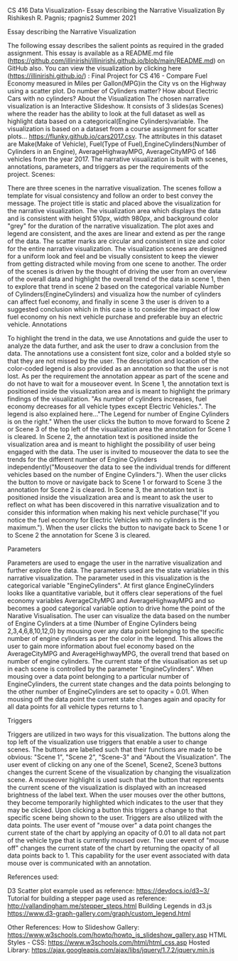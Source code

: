 CS 416 Data Visualization- Essay describing the Narrative Visualization
By Rishikesh R. Pagnis; rpagnis2 Summer 2021

Essay describing the Narrative Visualization

The following essay describes the salient points as required in the graded assignment. This essay is available as a README.md file (https://github.com/illinirishi/illinirishi.github.io/blob/main/README.md) on GitHub also. 
You can view the visualization by clicking here (https://illinirishi.github.io/) : Final Project for CS 416 - Compare Fuel Economy measured in Miles per Gallon(MPG)in the City vs on the Highway using a scatter plot. Do number of Cylinders matter? How about Electric Cars with no cylinders?
About the Visualization
The chosen narrative visualization is an Interactive Slideshow. It consists of 3 slides(as Scenes) where the reader has the ability to look at the full dataset as well as highlight data based on a categorical(Engine Cylinders)variable.
The visualization is based on a dataset from a course assignment for scatter plots... https://flunky.github.io/cars2017.csv. The attributes in this dataset are Make(Make of Vehicle), Fuel(Type of Fuel),EngineCylinders(Number of Cylinders in an Engine), AverageHighwayMPG, AverageCityMPG of 146 vehicles from the year 2017.
The narrative visualization is built with scenes, annotations, parameters, and triggers as per the requirements of the project.
Scenes:

There are three scenes in the narrative visualization. The scenes follow a template for visual consistency and follow an order to best convey the message. 
The project title is static and placed above the visualization for the narrative visualization.
The visualization area which displays the data and is consistent with height 510px, width 980px, and background color "grey" for the duration of the narrative visualization.
The plot axes and legend are consistent, and the axes are linear and extend as per the range of the data. The scatter marks are circular and consistent in size and color for the entire narrative visualization.
The visualization scenes are designed for a uniform look and feel and be visually consistent to keep the viewer from getting distracted while moving from one scene to another.
The order of the scenes is driven by the thought of driving the user from an overview of the overall data and highlight the overall trend of the data in scene 1, then to explore that trend in scene 2 based on the categorical variable Number of Cylinders(EngineCylinders) and visualiza how the number of cylinders can affect fuel economy, and finally in scene 3 the user is driven to a suggested conclusion which in this case is to consider the impact of low fuel economy on his next vehicle purchase and preferable buy an electric vehicle. 
Annotations

To highlight the trend in the data, we use Annotations and guide the user to analyze the data further, and ask the user to draw a conclusion from the data. The annotations use a consistent font size, color and a bolded style so that they are not missed by the user. The description and location of the color-coded legend is also provided as an annotation so that the user is not lost. As per the requirement the annotation appear as part of the scene and do not have to wait for a mouseover event.
In Scene 1, the annotation text is positioned inside the visualization area and is meant to highlight the primary findings of the visualization. "As number of cylinders increases, fuel economy decreases for all vehicle types except Electric Vehicles.". The legend is also explained here..."The Legend for number of Engine Cylinders is on the right." When the user clicks the button to move forward to Scene 2 or Scene 3 of the top left of the visualization area the annotation for Scene 1 is cleared.
In Scene 2, the annotation text is positioned inside the visualization area and is meant to highlight the possibility of user being engaged with the data. The user is invited to mouseover the data to see the trends for the different number of Engine Cylinders independently("Mouseover the data to see the individual trends for different vehicles based on the number of Engine Cylinders."). When the user clicks the button to move or navigate back to Scene 1 or forward to Scene 3 the annotation for Scene 2 is cleared.
In Scene 3, the annotation text is positioned inside the visualization area and is meant to ask the user to reflect on what has been discovered in this narrative visualization and to consider this information when making his next vehicle purchase("If you notice the fuel economy for Electric Vehicles with no cylinders is the maximum."). When the user clicks the button to navigate back to Scene 1 or to Scene 2 the annotation for Scene 3 is cleared.

Parameters

Parameters are used to engage the user in the narrative visualization and further explore the data. The parameters used are the state variables in this narrative visualization. The parameter used in this visualization is the categorical variable "EngineCylinders". At first glance EngineCylinders looks like a quantitative variable, but it offers clear seperations of the fuel economy variables AverageCityMPG and AverageHighwayMPG and so becomes a good categorical variable option to drive home the point of the Narative Visualisation. The user can visualize the data based on the number of Engine Cylinders at a time (Number of Engine Cylinders being 2,3,4,6,8,10,12,0) by mousing over any data point belonging to the specific number of engine cylinders as per the color in the legend. This allows the user to gain more information about fuel economy based on the AverageCityMPG and AverageHighwayMPG, the overall trend that based on number of engine cylinders.
The current state of the visualisation as set up in each scene is controlled by the parameter "EngineCylinders". When mousing over a data point belonging to a particular number of EngineCylinders, the current state changes and the data points belonging to the other number of EngineCylinders are set to opacity = 0.01. When mousing off the data point the current state changes again and opacity for all data points for all vehicle types returns to 1.

Triggers

Triggers are utilized in two ways for this visualization.
The buttons along the top left of the visualization use triggers that enable a user to change scenes. The buttons are labelled such that their functions are made to be obvious: "Scene 1", "Scene 2", "Scene-3" and "About the Visualization".
The user event of clicking on any one of the Scene1, Scene2, Scene3 buttons changes the current Scene of the visualization by changing the visualization scene. A mouseover highlight is used such that the button that represents the current scene of the visualization is displayed with an increased brightness of the label text. When the user mouses over the other buttons, they become temporarily highlighted which indicates to the user that they may be clicked. Upon clicking a button this triggers a change to that specific scene being shown to the user.
Triggers are also utilized with the data points.
The user event of "mouse over" a data point changes the current state of the chart by applying an opacity of 0.01 to all data not part of the vehicle type that is currently moused over. The user event of "mouse off" changes the current state of the chart by returning the opacity of all data points back to 1. This capability for the user event associated with data mouse over is communicated with an annotation.

References used:

D3 Scatter plot example used as reference: https://devdocs.io/d3~3/
Tutorial for building a stepper page used as reference: http://vallandingham.me/stepper_steps.html
Building Legends in d3.js https://www.d3-graph-gallery.com/graph/custom_legend.html

Other References:
How to Slideshow Gallery: https://www.w3schools.com/howto/howto_js_slideshow_gallery.asp
HTML Styles - CSS: https://www.w3schools.com/html/html_css.asp
Hosted Library: https://ajax.googleapis.com/ajax/libs/jquery/1.7.2/jquery.min.js
